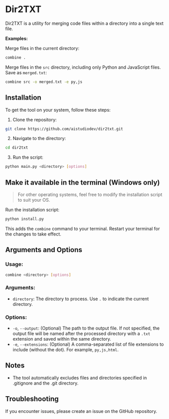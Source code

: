# Dir2TXT

Dir2TXT is a utility for merging code files within a directory into a single text file.

**Examples:**

Merge files in the current directory:

```bash
combine .
```

Merge files in the `src` directory, including only Python and JavaScript files. Save as `merged.txt`:

```bash
combine src -o merged.txt -e py,js
```

## Installation

To get the tool on your system, follow these steps:

1. Clone the repository:

```bash
git clone https://github.com/aistudiodev/dir2txt.git
```

2. Navigate to the directory:

```bash
cd dir2txt
```

3. Run the script:

```bash
python main.py <directory> [options]
```

## Make it available in the terminal (Windows only)

> For other operating systems, feel free to modify the installation script to suit your OS.

Run the installation script:

```bash
python install.py
```

This adds the `combine` command to your terminal. Restart your terminal for the changes to take effect.

## Arguments and Options

### Usage:

```bash
combine <directory> [options]
```

### Arguments:

- `directory`: The directory to process. Use `.` to indicate the current directory.

### Options:

- `-o`, `--output`: (Optional) The path to the output file. If not specified, the output file will be named after the processed directory with a `.txt` extension and saved within the same directory.
- `-e`, `--extensions`: (Optional) A comma-separated list of file extensions to include (without the dot). For example, `py,js,html`.

## Notes

- The tool automatically excludes files and directories specified in .gitignore and the .git directory.

## Troubleshooting

If you encounter issues, please create an issue on the GitHub repository.
